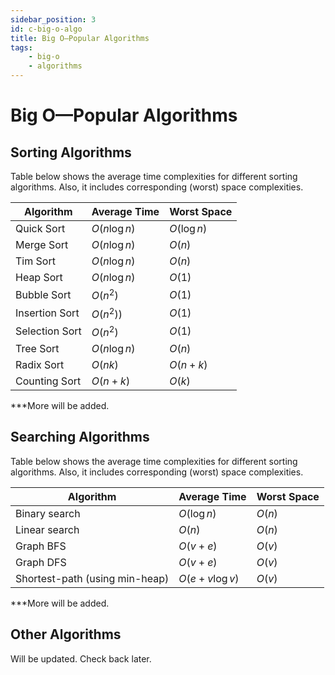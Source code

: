 ```yaml
---
sidebar_position: 3 
id: c-big-o-algo
title: Big O—Popular Algorithms
tags:
    - big-o
    - algorithms 
---
```


# Big O—Popular Algorithms

## Sorting Algorithms

Table below shows the average time complexities for different sorting algorithms. Also, it includes corresponding (worst) space complexities.

|   Algorithm       |   Average Time | Worst Space  |
|-------------------|----------------|--------------|
|   Quick Sort      | $O(n \log{n})$ | $O(\log{n})$ |
|   Merge Sort      | $O(n \log{n})$ | $O(n)$       |
|   Tim Sort        | $O(n \log{n})$ | $O(n)$       |
|   Heap Sort       | $O(n \log{n})$ | $O(1)$       |
|   Bubble Sort     | $O(n^2)$       | $O(1)$       |
|   Insertion Sort  | $O(n^2))$      | $O(1)$       |
|   Selection Sort  | $O(n^2)$       | $O(1)$       |
|   Tree Sort       |$O(n \log{n})$  | $O(n)$       |
|   Radix Sort      |$O(nk)$         | $O(n + k)$   |
|   Counting Sort   |$O(n + k)$      | $O(k)$       |

***More will be added.

## Searching Algorithms
		
Table below shows the average time complexities for different sorting algorithms. Also, it includes corresponding (worst) space complexities.

|   Algorithm                       | Average Time       | Worst Space  |
|-----------------------------------|--------------------|--------------|
|   Binary search                   | $O(\log{n})$       | $O(n)$       |
|   Linear search                   | $O(n)$             | $O(n)$       |
|   Graph BFS                       | $O(v + e)$         | $O(v)$       |
|   Graph DFS                       | $O(v + e)$         | $O(v)$       |
|   Shortest-path (using min-heap)  | $O(e + v \log{v})$ | $O(v)$       |

***More will be added.

## Other Algorithms

Will be updated. Check back later.